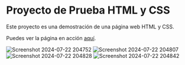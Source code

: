 # Proyecto de Prueba HTML y CSS

Este proyecto es una demostración de una página web HTML y CSS.

Puedes ver la página en acción [aquí](https://pagina-web-html-css-prueba-n2-nike.netlify.app/).


![Screenshot 2024-07-22 204752](https://github.com/user-attachments/assets/feec964d-2802-4ea8-89fd-81287187054f)
![Screenshot 2024-07-22 204807](https://github.com/user-attachments/assets/de26bf70-887c-4a2c-b64d-84ee58b3702a)
![Screenshot 2024-07-22 204828](https://github.com/user-attachments/assets/109de471-a717-417c-96f9-5c48e87e8b64)
![Screenshot 2024-07-22 204842](https://github.com/user-attachments/assets/1f4efddb-8ef3-405e-bff8-a0576ad919e9)
